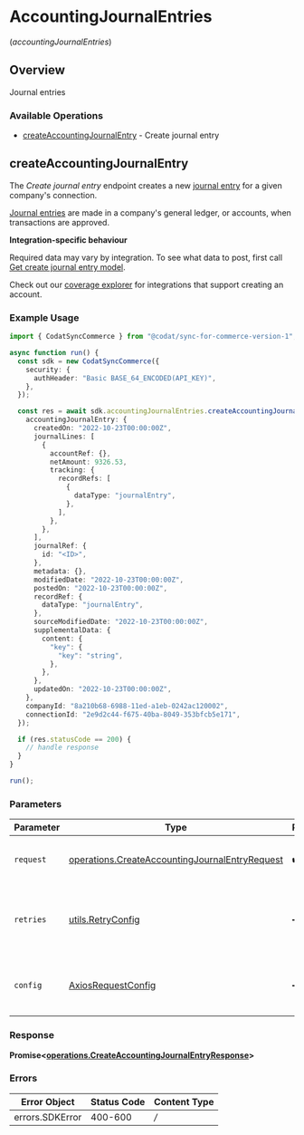# AccountingJournalEntries
(*accountingJournalEntries*)

## Overview

Journal entries

### Available Operations

* [createAccountingJournalEntry](#createaccountingjournalentry) - Create journal entry

## createAccountingJournalEntry

The *Create journal entry* endpoint creates a new [journal entry](https://docs.codat.io/accounting-api#/schemas/JournalEntry) for a given company's connection.

[Journal entries](https://docs.codat.io/accounting-api#/schemas/JournalEntry) are  made in a company's general ledger, or accounts, when transactions are approved.

**Integration-specific behaviour**

Required data may vary by integration. To see what data to post, first call [Get create journal entry model](https://docs.codat.io/accounting-api#/operations/get-create-journalEntries-model).

Check out our [coverage explorer](https://knowledge.codat.io/supported-features/accounting?view=tab-by-data-type&dataType=journalEntries) for integrations that support creating an account.


### Example Usage

```typescript
import { CodatSyncCommerce } from "@codat/sync-for-commerce-version-1";

async function run() {
  const sdk = new CodatSyncCommerce({
    security: {
      authHeader: "Basic BASE_64_ENCODED(API_KEY)",
    },
  });

  const res = await sdk.accountingJournalEntries.createAccountingJournalEntry({
    accountingJournalEntry: {
      createdOn: "2022-10-23T00:00:00Z",
      journalLines: [
        {
          accountRef: {},
          netAmount: 9326.53,
          tracking: {
            recordRefs: [
              {
                dataType: "journalEntry",
              },
            ],
          },
        },
      ],
      journalRef: {
        id: "<ID>",
      },
      metadata: {},
      modifiedDate: "2022-10-23T00:00:00Z",
      postedOn: "2022-10-23T00:00:00Z",
      recordRef: {
        dataType: "journalEntry",
      },
      sourceModifiedDate: "2022-10-23T00:00:00Z",
      supplementalData: {
        content: {
          "key": {
            "key": "string",
          },
        },
      },
      updatedOn: "2022-10-23T00:00:00Z",
    },
    companyId: "8a210b68-6988-11ed-a1eb-0242ac120002",
    connectionId: "2e9d2c44-f675-40ba-8049-353bfcb5e171",
  });

  if (res.statusCode == 200) {
    // handle response
  }
}

run();
```

### Parameters

| Parameter                                                                                                            | Type                                                                                                                 | Required                                                                                                             | Description                                                                                                          |
| -------------------------------------------------------------------------------------------------------------------- | -------------------------------------------------------------------------------------------------------------------- | -------------------------------------------------------------------------------------------------------------------- | -------------------------------------------------------------------------------------------------------------------- |
| `request`                                                                                                            | [operations.CreateAccountingJournalEntryRequest](../../sdk/models/operations/createaccountingjournalentryrequest.md) | :heavy_check_mark:                                                                                                   | The request object to use for the request.                                                                           |
| `retries`                                                                                                            | [utils.RetryConfig](../../internal/utils/retryconfig.md)                                                             | :heavy_minus_sign:                                                                                                   | Configuration to override the default retry behavior of the client.                                                  |
| `config`                                                                                                             | [AxiosRequestConfig](https://axios-http.com/docs/req_config)                                                         | :heavy_minus_sign:                                                                                                   | Available config options for making requests.                                                                        |


### Response

**Promise<[operations.CreateAccountingJournalEntryResponse](../../sdk/models/operations/createaccountingjournalentryresponse.md)>**
### Errors

| Error Object    | Status Code     | Content Type    |
| --------------- | --------------- | --------------- |
| errors.SDKError | 400-600         | */*             |
